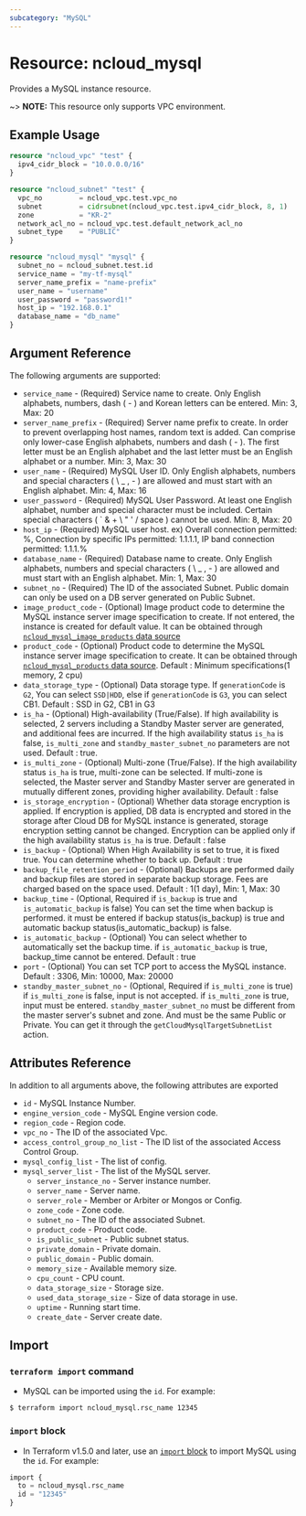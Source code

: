 ```yaml
---
subcategory: "MySQL"
---
```



# Resource: ncloud_mysql

Provides a MySQL instance resource.

~> **NOTE:** This resource only supports VPC environment.

## Example Usage

```terraform
resource "ncloud_vpc" "test" {
  ipv4_cidr_block = "10.0.0.0/16"
}

resource "ncloud_subnet" "test" {
  vpc_no         = ncloud_vpc.test.vpc_no
  subnet         = cidrsubnet(ncloud_vpc.test.ipv4_cidr_block, 8, 1)
  zone           = "KR-2"
  network_acl_no = ncloud_vpc.test.default_network_acl_no
  subnet_type    = "PUBLIC"
}

resource "ncloud_mysql" "mysql" {
  subnet_no = ncloud_subnet.test.id
  service_name = "my-tf-mysql"
  server_name_prefix = "name-prefix"
  user_name = "username"
  user_password = "password1!"
  host_ip = "192.168.0.1"
  database_name = "db_name"
}
```


## Argument Reference

The following arguments are supported:

* `service_name` - (Required) Service name to create. Only English alphabets, numbers, dash ( - ) and Korean letters can be entered. Min: 3, Max: 20
* `server_name_prefix` - (Required) Server name prefix to create. In order to prevent overlapping host names, random text is added. Can comprise only lower-case English alphabets, numbers and dash ( - ). The first letter must be an English alphabet and the last letter must be an English alphabet or a number. Min: 3, Max: 30
* `user_name` - (Required) MySQL User ID. Only English alphabets, numbers and special characters ( \ _ , - ) are allowed and must start with an English alphabet. Min: 4, Max: 16
* `user_password` - (Required) MySQL User Password. At least one English alphabet, number and special character must be included. Certain special characters ( ` & + \ " ' / space ) cannot be used. Min: 8, Max: 20
* `host_ip` - (Required) MySQL user host. ex) Overall connection permitted: %, Connection by specific IPs permitted: 1.1.1.1, IP band connection permitted: 1.1.1.%
* `database_name` - (Required) Database name to create. Only English alphabets, numbers and special characters ( \ _ , - ) are allowed and must start with an English alphabet. Min: 1, Max: 30
* `subnet_no` - (Required) The ID of the associated Subnet. Public domain can only be used on a DB server generated on Public Subnet. 
* `image_product_code` - (Optional) Image product code to determine the MySQL instance server image specification to create. If not entered, the instance is created for default value. It can be obtained through [`ncloud_mysql_image_products` data source](../data-sources/mysql_image_products.md)
* `product_code` - (Optional) Product code to determine the MySQL instance server image specification to create. It can be obtained through [`ncloud_mysql_products` data source](../data-sources/mysql_products.md). Default : Minimum specifications(1 memory, 2 cpu)
* `data_storage_type` - (Optional) Data storage type. If `generationCode` is `G2`, You can select `SSD|HDD`, else if `generationCode` is `G3`, you can select CB1. Default : SSD in G2, CB1 in G3
* `is_ha` - (Optional) High-availability (True/False).  If high availability is selected, 2 servers including a Standby Master server are generated, and additional fees are incurred. If the high availability status `is_ha` is false, `is_multi_zone` and `standby_master_subnet_no` parameters are not used. Default : true.
* `is_multi_zone` - (Optional) Multi-zone (True/False). If the high availability status `is_ha` is true, multi-zone can be selected. If multi-zone is selected, the Master server and Standby Master server are generated in mutually different zones, providing higher availability. Default : false
* `is_storage_encryption` - (Optional) Whether data storage encryption is applied. If encryption is applied, DB data is encrypted and stored in the storage after Cloud DB for MySQL instance is generated, storage encryption setting cannot be changed. Encryption can be applied only if the high availability status `is_ha` is true. Default : false
* `is_backup` - (Optional) When High Availability is set to true, it is fixed true. You can determine whether to back up. Default : true
* `backup_file_retention_period` - (Optional) Backups are performed daily and backup files are stored in separate backup storage. Fees are charged based on the space used. Default : 1(1 day), Min: 1, Max: 30
* `backup_time` - (Optional, Required if `is_backup` is true and `is_automatic_backup` is false) You can set the time when backup is performed. it must be entered if backup status(is_backup) is true and automatic backup status(is_automatic_backup) is false.
* `is_automatic_backup` - (Optional) You can select whether to automatically set the backup time. if `is_automatic_backup` is true, backup_time cannot be entered. Default : true 
* `port` - (Optional) You can set TCP port to access the MySQL instance. Default : 3306, Min: 10000, Max: 20000
* `standby_master_subnet_no` - (Optional, Required if `is_multi_zone` is true) if `is_multi_zone` is false, input is not accepted. if `is_multi_zone` is true, input must be entered. `standby_master_subnet_no` must be different from the master server's subnet and zone. And must be the same Public or Private. You can get it through the `getCloudMysqlTargetSubnetList` action.

## Attributes Reference

In addition to all arguments above, the following attributes are exported

* `id` - MySQL Instance Number.
* `engine_version_code` - MySQL Engine version code.
* `region_code` - Region code.
* `vpc_no` - The ID of the associated Vpc.
* `access_control_group_no_list` - The ID list of the associated Access Control Group.
* `mysql_config_list` - The list of config.
* `mysql_server_list` - The list of the MySQL server.
  * `server_instance_no` - Server instance number.
  * `server_name` - Server name.
  * `server_role` - Member or Arbiter or Mongos or Config.
  * `zone_code` - Zone code.
  * `subnet_no` - The ID of the associated Subnet.
  * `product_code` - Product code.
  * `is_public_subnet` - Public subnet status.
  * `private_domain` - Private domain.
  * `public_domain` - Public domain.
  * `memory_size` - Available memory size.
  * `cpu_count` - CPU count.
  * `data_storage_size` - Storage size.
  * `used_data_storage_size` - Size of data storage in use.
  * `uptime` - Running start time.
  * `create_date` - Server create date.

## Import

### `terraform import` command

* MySQL can be imported using the `id`. For example:

```console
$ terraform import ncloud_mysql.rsc_name 12345
```

### `import` block

* In Terraform v1.5.0 and later, use an [`import` block](https://developer.hashicorp.com/terraform/language/import) to import MySQL using the `id`. For example:

```terraform
import {
  to = ncloud_mysql.rsc_name
  id = "12345"
}
```
